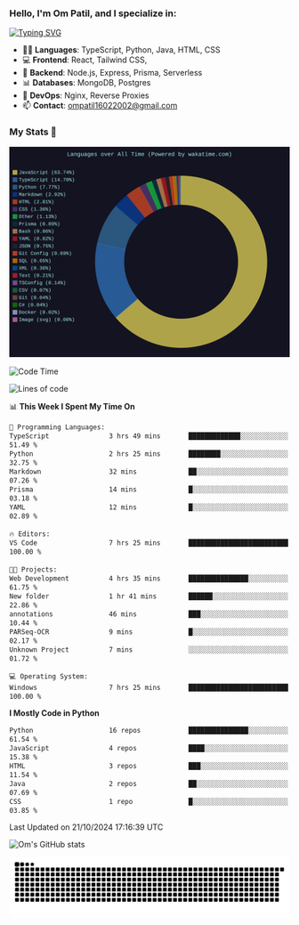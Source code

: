 <h3>Hello, I'm Om Patil, and I specialize in:</h3>

[![Typing SVG](https://readme-typing-svg.demolab.com?font=Fira+Code&pause=1000&color=00F7F6&width=435&lines=Full+Stack+Developer;Node.js+Backend+Expert;React+Frontend+Developer)](https://git.io/typing-svg)

<ul>
  <li>👨‍💻 <strong>Languages</strong>: TypeScript, Python, Java, HTML, CSS</li>
  <li>💻 <strong>Frontend</strong>: React, Tailwind CSS,  </li>
  <li>🦄 <strong>Backend</strong>: Node.js, Express, Prisma, Serverless </li>
  <li>📊 <strong>Databases</strong>: MongoDB, Postgres</li>
  <li>🚀 <strong>DevOps</strong>: Nginx, Reverse Proxies</li>
  <li>📫 <strong>Contact</strong>: <a href="mailto:ompatil16022002@gmail.com">ompatil16022002@gmail.com</a></li>
</ul>


<h3>My Stats 💯</h3>

<img src="wakatime-stats.svg" alt="Wakatime Stats" width="600"/>

<!--  [![Top Langs](https://github-readme-stats.vercel.app/api/top-langs/?username=9OmP&layout=compact&theme=radical)](https://github.com/anuraghazra/github-readme-stats) -->

<!--START_SECTION:waka-->
![Code Time](http://img.shields.io/badge/Code%20Time-71%20hrs%2022%20mins-blue)

![Lines of code](https://img.shields.io/badge/From%20Hello%20World%20I%27ve%20Written-1.5%20million%20lines%20of%20code-blue)

📊 **This Week I Spent My Time On** 

```text
💬 Programming Languages: 
TypeScript               3 hrs 49 mins       █████████████░░░░░░░░░░░░   51.49 % 
Python                   2 hrs 25 mins       ████████░░░░░░░░░░░░░░░░░   32.75 % 
Markdown                 32 mins             ██░░░░░░░░░░░░░░░░░░░░░░░   07.26 % 
Prisma                   14 mins             █░░░░░░░░░░░░░░░░░░░░░░░░   03.18 % 
YAML                     12 mins             █░░░░░░░░░░░░░░░░░░░░░░░░   02.89 % 

🔥 Editors: 
VS Code                  7 hrs 25 mins       █████████████████████████   100.00 % 

🐱‍💻 Projects: 
Web Development          4 hrs 35 mins       ███████████████░░░░░░░░░░   61.75 % 
New folder               1 hr 41 mins        ██████░░░░░░░░░░░░░░░░░░░   22.86 % 
annotations              46 mins             ███░░░░░░░░░░░░░░░░░░░░░░   10.44 % 
PARSeq-OCR               9 mins              █░░░░░░░░░░░░░░░░░░░░░░░░   02.17 % 
Unknown Project          7 mins              ░░░░░░░░░░░░░░░░░░░░░░░░░   01.72 % 

💻 Operating System: 
Windows                  7 hrs 25 mins       █████████████████████████   100.00 % 
```

**I Mostly Code in Python** 

```text
Python                   16 repos            ███████████████░░░░░░░░░░   61.54 % 
JavaScript               4 repos             ████░░░░░░░░░░░░░░░░░░░░░   15.38 % 
HTML                     3 repos             ███░░░░░░░░░░░░░░░░░░░░░░   11.54 % 
Java                     2 repos             ██░░░░░░░░░░░░░░░░░░░░░░░   07.69 % 
CSS                      1 repo              █░░░░░░░░░░░░░░░░░░░░░░░░   03.85 % 
```




 Last Updated on 21/10/2024 17:16:39 UTC
<!--END_SECTION:waka-->

![Om's GitHub stats](https://github-readme-stats.vercel.app/api?username=9OmP&show_icons=true&theme=radical)

![snake gif](https://github.com/9OmP/9OmP/blob/output/github-contribution-grid-snake-dark.svg)


